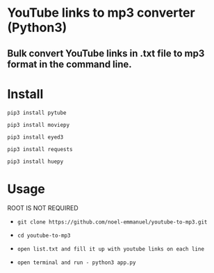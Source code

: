 # YouTube links to mp3 converter (Python3)
## Bulk convert YouTube links in .txt file to mp3 format in the command line.


# Install

`pip3 install pytube`

`pip3 install moviepy`

`pip3 install eyed3`

`pip3 install requests`

`pip3 install huepy`

# Usage

ROOT IS NOT REQUIRED

* `git clone https://github.com/noel-emmanuel/youtube-to-mp3.git`

* `cd youtube-to-mp3`

* `open list.txt and fill it up with youtube links on each line`

* `open terminal and run - python3 app.py`
